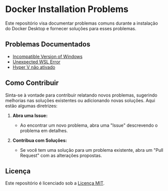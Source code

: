 # Docker Installation Problems

Este repositório visa documentar problemas comuns durante a instalação do Docker Desktop e fornecer soluções para esses problemas.

## Problemas Documentados

- [Incompatible Version of Windows](https://github.com/f5-nascimento/docker-installation-problems/blob/main/incompatible%20version%20of%20Windows/problema-atualizacao-windows.md)
- [Unexpected WSL Error](https://github.com/f5-nascimento/docker-installation-problems/blob/main/Unexpected%20WSL%20Error/Erro-Inesperado-WSL-Iniciar-Docker-Desktop.md)
- [Hyper V não ativado](https://github.com/f5-nascimento/docker-installation-problems/blob/main/Unexpected%20WSL%20Error/Erro-Inesperado-WSL-Iniciar-Docker-Desktop.md)

## Como Contribuir

Sinta-se à vontade para contribuir relatando novos problemas, sugerindo melhorias nas soluções existentes ou adicionando novas soluções. Aqui estão algumas diretrizes:

1. **Abra uma Issue:**
   - Ao encontrar um novo problema, abra uma "Issue" descrevendo o problema em detalhes.

2. **Contribua com Soluções:**
   - Se você tem uma solução para um problema existente, abra um "Pull Request" com as alterações propostas.

## Licença

Este repositório é licenciado sob a [Licença MIT](./LICENSE).

